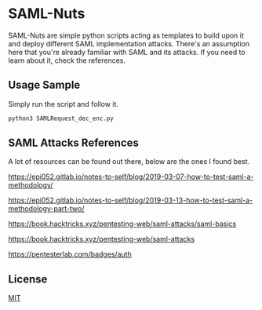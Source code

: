 # SAML-Nuts

SAML-Nuts are simple python scripts acting as templates to build upon it and deploy different SAML implementation attacks. There's an assumption here that you're already familiar with SAML and its attacks. If you need to learn about it, check the references.



## Usage Sample

Simply run the script and follow it.

```python
python3 SAMLRequest_dec_enc.py
```



## SAML Attacks References

A lot of resources can be found out there, below are the ones I found best.

https://epi052.gitlab.io/notes-to-self/blog/2019-03-07-how-to-test-saml-a-methodology/

https://epi052.gitlab.io/notes-to-self/blog/2019-03-13-how-to-test-saml-a-methodology-part-two/

https://book.hacktricks.xyz/pentesting-web/saml-attacks/saml-basics

https://book.hacktricks.xyz/pentesting-web/saml-attacks

https://pentesterlab.com/badges/auth



## License
[MIT](https://choosealicense.com/licenses/mit/)
